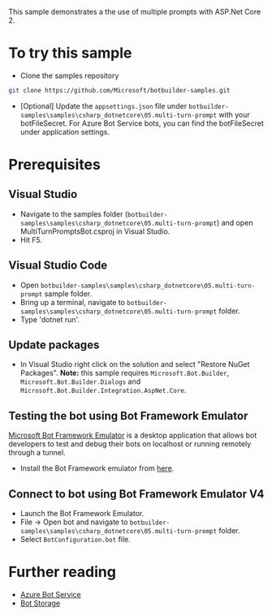 This sample demonstrates a the use of multiple prompts with ASP.Net Core 2.

# To try this sample
- Clone the samples repository
```bash
git clone https://github.com/Microsoft/botbuilder-samples.git
```
- [Optional] Update the `appsettings.json` file under `botbuilder-samples\samples\csharp_dotnetcore\05.multi-turn-prompt` with your botFileSecret.  For Azure Bot Service bots, you can find the botFileSecret under application settings.

# Prerequisites
## Visual Studio
- Navigate to the samples folder (`botbuilder-samples\samples\csharp_dotnetcore\05.multi-turn-prompt`) and open MultiTurnPromptsBot.csproj in Visual Studio.
- Hit F5.

## Visual Studio Code
- Open `botbuilder-samples\samples\csharp_dotnetcore\05.multi-turn-prompt` sample folder.
- Bring up a terminal, navigate to `botbuilder-samples\samples\csharp_dotnetcore\05.multi-turn-prompt` folder.
- Type 'dotnet run'.

## Update packages
- In Visual Studio right click on the solution and select "Restore NuGet Packages".
  **Note:** this sample requires `Microsoft.Bot.Builder`, `Microsoft.Bot.Builder.Dialogs` and `Microsoft.Bot.Builder.Integration.AspNet.Core`.

## Testing the bot using Bot Framework Emulator
[Microsoft Bot Framework Emulator](https://github.com/microsoft/botframework-emulator) is a desktop application that allows bot 
developers to test and debug their bots on localhost or running remotely through a tunnel.
- Install the Bot Framework emulator from [here](https://aka.ms/botframeworkemulator).

## Connect to bot using Bot Framework Emulator V4
- Launch the Bot Framework Emulator.
- File -> Open bot and navigate to `botbuilder-samples\samples\csharp_dotnetcore\05.multi-turn-prompt` folder.
- Select `BotConfiguration.bot` file.

# Further reading
- [Azure Bot Service](https://docs.microsoft.com/en-us/azure/bot-service/bot-service-overview-introduction?view=azure-bot-service-4.0)
- [Bot Storage](https://docs.microsoft.com/en-us/azure/bot-service/dotnet/bot-builder-dotnet-state?view=azure-bot-service-3.0&viewFallbackFrom=azure-bot-service-4.0)

